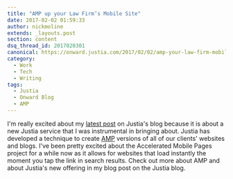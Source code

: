 ```yaml
---
title: "AMP up your Law Firm’s Mobile Site"
date: 2017-02-02 01:59:33
author: nickmoline
extends: _layouts.post
section: content
dsq_thread_id: 2017020301
canonical: https://onward.justia.com/2017/02/02/amp-your-law-firm-mobile-site/
category:
  - Work
  - Tech
  - Writing
tags:
  - Justia
  - Onward Blog
  - AMP
---
```

I'm really excited about my [latest post](https://onward.justia.com/2017/02/02/amp-your-law-firm-mobile-site/) on Justia's blog because it is about a new Justia service that I was instrumental in bringing about.  Justia has developed a technique to create [AMP](https://amp.dev) versions of all of our clients' websites and blogs.  I've been pretty excited about the Accelerated Mobile Pages project for a while now as it allows for websites that load instantly the moment you tap the link in search results.  Check out more about AMP and about Justia's new offering in my blog post on the Justia blog.
